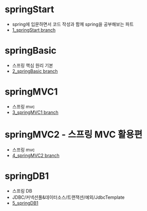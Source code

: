 # springStart
+ spring에 입문하면서 코드 작성과 함께 spring을 공부해보는 파트
+ [1_springStart branch](https://github.com/hyew0/spring/tree/1_springStart)

# springBasic
- 스프링 핵심 원리 기본
- [2_springBasic branch](https://github.com/hyew0/spring/tree/2_springBasic)

# springMVC1
- 스프링 mvc
- [3_springMVC1 branch](https://github.com/hyew0/spring/tree/3_springMVC1)

# springMVC2 - 스프링 MVC 활용편
- 스프링 mvc
- [4_springMVC2 branch](https://github.com/hyew0/spring/tree/4_springMVC2)

# springDB1
- 스프링 DB
- JDBC/커넥션풀&데이터소스/트랜잭션/예외/JdbcTemplate
- [5_springDB1](https://github.com/hyew0/spring/tree/5_springDB1)
